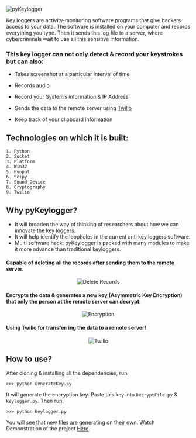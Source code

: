 ![pyKeylogger](https://user-images.githubusercontent.com/77505989/162591491-fc2e14ea-3f2e-4d15-a86e-f0e7394a888d.png)

Key loggers are activity-monitoring software programs that give hackers access to your data. The software is installed on your computer and records everything you type. Then it sends this log file to a server, where cybercriminals wait to use all this sensitive information.

### This key logger can not only detect & record your keystrokes but can also:

- Takes screenshot at a particular interval of time

- Records audio

- Record your System’s information & IP Address

- Sends the data to the remote server using [Twilio](https://www.twilio.com/)

- Keep track of your clipboard information

## Technologies on which it is built:
```
1. Python
2. Socket
3. Platform
4. Win32
5. Pynput
6. Scipy
7. Sound-Device
8. Cryptography
9. Twilio
```
## Why pyKeylogger?

- It will broaden the way of thinking of researchers about how we can innovate the key loggers.
- It will help identify the loopholes in the current anti key loggers software.
- Multi software hack: pyKeylogger is packed with many modules to make it more advance than traditional keyloggers.

#### Capable of deleting all the records after sending them to the remote server.
<p align="center">
  <img src="https://user-images.githubusercontent.com/77505989/162591486-e96ab751-bcd1-47b4-b48d-1dc304e06426.png" alt="Delete Records" />
</p>

#### Encrypts the data & generates a new key (Asymmetric Key Encryption) that only the person at the remote server can decrypt.
<p align="center">
  <img src="https://user-images.githubusercontent.com/77505989/162591487-77b5abd9-ab17-4613-a1f2-6618a70b4c84.png" alt="Encryption" />
</p>

#### Using Twilio for transferring the data to a remote server!
<p align="center">
  <img src="https://user-images.githubusercontent.com/77505989/162591488-6682da11-167a-4848-81de-e09d86561830.png" alt="Twilio" />
</p>

## How to use?
After cloning & installing all the dependencies, run
```
>>> python GenerateKey.py
```
It will generate the encryption key. Paste this key into `DecryptFile.py` & `Keylogger.py`. Then run,
```
>>> python Keylogger.py
```
You will see that new files are generating on their own. Watch Demonstration of the project [Here](https://www.youtube.com/watch?v=upWCYSoyOt8).
